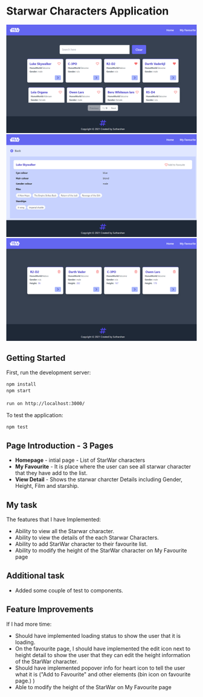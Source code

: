 # Starwar Characters Application
![alt text](https://raw.githubusercontent.com/suthankumar/StarWar-Characters/main/homepage.png)
![alt text](https://raw.githubusercontent.com/suthankumar/StarWar-Characters/main/details.png)
![alt text](https://raw.githubusercontent.com/suthankumar/StarWar-Characters/main/favourite.png)
## Getting Started

First, run the development server:

```bash
npm install
npm start

run on http://localhost:3000/
```
To test the application:
```bash
npm test
```
## Page Introduction - 3 Pages
- **Homepage** - intial page - List of StarWar characters 
- **My Favourite** - It is place where the user can  see all starwar character that they have add to the list.
- **View Detail** - Shows the starwar charcter Details including Gender, Height, Film and starship.

## My task
The features that I have Implemented:
- Ability to view all the Starwar character.
- Ability to view the details of the each Starwar Characters.
- Ability to add StarWar character to their favourite list.
- Ability to modify the height of the StarWar character on My Favourite page

## Additional task
- Added some couple of test to components.

## Feature Improvements
If I had more time:
- Should have implemented loading status to show the user that it is loading.
- On the favourite page, I should have implemented the edit icon next to height detail to show the user that they can edit the height information of the StarWar character.
- Should have implemented popover info for heart icon to tell the user what it is ("Add to Favourite" and other elements (bin icon on favourite page.) )
- Able to modify the height of the StarWar on My Favourite page





